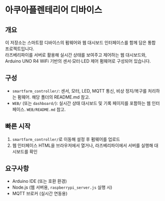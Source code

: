 # 아쿠아플렌테리어 디바이스

## 개요
이 저장소는 스마트팜 디바이스의 펌웨어와 웹 대시보드 인터페이스를 함께 담은 통합 프로젝트입니다.  
라즈베리파이를 서버로 활용해 실시간 상태를 보여주고 제어하는 웹 대시보드와, Arduino UNO R4 WiFi 기반의 센서·모터·LED 제어 펌웨어로 구성되어 있습니다.

## 구성
- `smartfarm_controller/`: 센서, 모터, LED, MQTT 통신, 비상 정지/복구를 처리하는 펌웨어. 해당 폴더의 README.md 참고.  
- `WEB/` (또는 `dashboard/`): 실시간 상태 대시보드 및 기록 페이지를 포함하는 웹 인터페이스. `WEB/README.md` 참고.

## 빠른 시작
1. `smartfarm_controller/`로 이동해 설정 후 펌웨어를 업로드  
2. 웹 인터페이스 HTML을 브라우저에서 열거나, 라즈베리파이에서 서버를 실행해 대시보드를 확인  

## 요구사항
- Arduino IDE (또는 호환 환경)  
- Node.js (웹 서버용, `raspberrypi_server.js` 실행 시)  
- MQTT 브로커 (실시간 연동용)  
